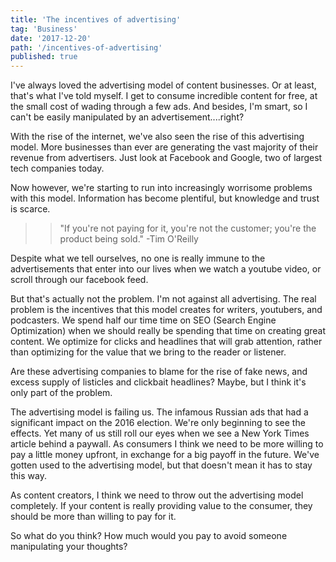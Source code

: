 ```yaml
---
title: 'The incentives of advertising'
tag: 'Business'
date: '2017-12-20'
path: '/incentives-of-advertising'
published: true
---
```


I've always loved the advertising model of content businesses.  Or at least, that's what I've told myself.  I get to consume incredible content for free, at the small cost of wading through a few ads.  And besides, I'm smart, so I can't be easily manipulated by an advertisement....right?

With the rise of the internet, we've also seen the rise of this advertising model.  More businesses than ever are generating the vast majority of their revenue from advertisers.  Just look at Facebook and Google, two of largest tech companies today.

Now however, we're starting to run into increasingly worrisome problems with this model.  Information has become plentiful, but knowledge and trust is scarce.

>> "If you're not paying for it, you're not the customer; you're the product being sold." -Tim O'Reilly

Despite what we tell ourselves, no one is really immune to the advertisements that enter into our lives when we watch a youtube video, or scroll through our facebook feed.

But that's actually not the problem.  I'm not against all advertising.  The real problem is the incentives that this model creates for writers, youtubers, and podcasters.  We spend half our time time on SEO (Search Engine Optimization) when we should really be spending that time on creating great content.  We optimize for clicks and headlines that will grab attention, rather than optimizing for the value that we bring to the reader or listener.

Are these advertising companies to blame for the rise of fake news, and excess supply of listicles and clickbait headlines?  Maybe, but I think it's only part of the problem.

The advertising model is failing us.  The infamous Russian ads that had a significant impact on the 2016 election.  We're only beginning to see the effects. Yet many of us still roll our eyes when we see a New York Times article behind a paywall.  As consumers I think we need to be more willing to pay a little money upfront, in exchange for a big payoff in the future.  We've gotten used to the advertising model, but that doesn't mean it has to stay this way.

As content creators, I think we need to throw out the advertising model completely.  If your content is really providing value to the consumer, they should be more than willing to pay for it.

So what do you think?  How much would you pay to avoid someone manipulating your thoughts?

